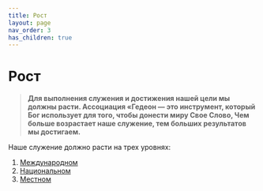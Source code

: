 ```yaml
---
title: Рост
layout: page
nav_order: 3
has_children: true
---
```


# Рост

> **Для выполнения служения и достижения нашей цели мы должны расти.
> Ассоциация «Гедеон — это инструмент, который Бог использует для того,
> чтобы донести миру Свое Слово, Чем больше возрастает наше служение,
> тем больших результатов мы достигаем.**

Наше служение должно расти на трех уровнях:
1. [Международном][1]
2. [Национальном][2]
3. [Местном][3]

[1]: ./international/
[2]: ./national/
[3]: ./regional/
